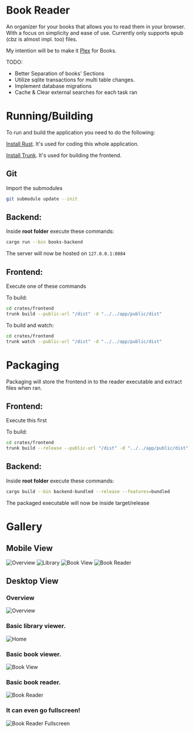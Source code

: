 # Book Reader

An organizer for your books that allows you to read them in your browser. With a focus on simplicity and ease of use. Currently only supports epub (cbz is almost impl. too) files.


My intention will be to make it [Plex](https://plex.tv) for Books.

TODO:
 - Better Separation of books' Sections
 - Utilize sqlite transactions for multi table changes.
 - Implement database migrations
 - Cache & Clear external searches for each task ran


# Running/Building

To run and build the application you need to do the following:

[Install Rust](https://www.rust-lang.org/). It's used for coding this whole application.

[Install Trunk](https://trunkrs.dev/#install). It's used for building the frontend.

## Git
Import the submodules
```bash
git submodule update --init
```

## Backend:
Inside **root folder** execute these commands:
```bash
cargo run --bin books-backend
```

The server will now be hosted on `127.0.0.1:8084`

## Frontend:
Execute one of these commands

To build:
```bash
cd crates/frontend
trunk build --public-url "/dist" -d "../../app/public/dist"
```

To build and watch:
```bash
cd crates/frontend
trunk watch --public-url "/dist" -d "../../app/public/dist"
```

# Packaging
Packaging will store the frontend in to the reader executable and extract files when ran.

## Frontend:
Execute this first

To build:
```bash
cd crates/frontend
trunk build --release --public-url "/dist" -d "../../app/public/dist"
```

## Backend:
Inside **root folder** execute these commands:

```bash
cargo build --bin backend-bundled --release --features=bundled
```

The packaged executable will now be inside target/release


# Gallery

## Mobile View

![Overview](https://i.thick.at/BustedButterfly562.png)
![Library](https://i.thick.at/AttentRedTornado025.png)
![Book View](https://i.thick.at/MonoculturalYarn453.png)
![Book Reader](https://i.thick.at/MoonishBorsec836.png)

## Desktop View

### Overview

![Overview](https://i.thick.at/DishonorableRJD2117.png)

### Basic library viewer.

![Home](https://i.thick.at/AntagonizingFleance243.jpeg)

### Basic book viewer.

![Book View](https://i.thick.at/AntispasmodicCodyJinks427.png)

### Basic book reader.

![Book Reader](https://i.thick.at/SightlyWalkersShots711.png)

### It can even go fullscreen!

![Book Reader Fullscreen](https://i.thick.at/EmeticEverythingEverything016.png)
